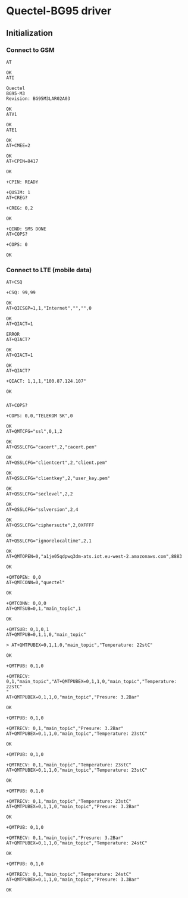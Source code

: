 # Quectel-BG95 driver

## Initialization

### Connect to GSM

    AT

    OK
    ATI

    Quectel
    BG95-M3
    Revision: BG95M3LAR02A03

    OK
    ATV1

    OK
    ATE1

    OK
    AT+CMEE=2

    OK
    AT+CPIN=8417

    OK

    +CPIN: READY

    +QUSIM: 1
    AT+CREG?

    +CREG: 0,2

    OK

    +QIND: SMS DONE
    AT+COPS?

    +COPS: 0

    OK

### Connect to LTE (mobile data)

    AT+CSQ

    +CSQ: 99,99

    OK
    AT+QICSGP=1,1,"Internet","","",0

    OK
    AT+QIACT=1

    ERROR
    AT+QIACT?

    OK
    AT+QIACT=1

    OK
    AT+QIACT?

    +QIACT: 1,1,1,"100.87.124.107"

    OK
    
###     
    
    AT+COPS?

    +COPS: 0,0,"TELEKOM SK",0

    OK
    AT+QMTCFG="ssl",0,1,2

    OK
    AT+QSSLCFG="cacert",2,"cacert.pem"

    OK
    AT+QSSLCFG="clientcert",2,"client.pem"

    OK
    AT+QSSLCFG="clientkey",2,"user_key.pem"

    OK
    AT+QSSLCFG="seclevel",2,2

    OK
    AT+QSSLCFG="sslversion",2,4

    OK
    AT+QSSLCFG="ciphersuite",2,0XFFFF

    OK
    AT+QSSLCFG="ignorelocaltime",2,1

    OK
    AT+QMTOPEN=0,"a1je05qdpwq3dm-ats.iot.eu-west-2.amazonaws.com",8883

    OK

    +QMTOPEN: 0,0
    AT+QMTCONN=0,"quectel"

    OK

    +QMTCONN: 0,0,0
    AT+QMTSUB=0,1,"main_topic",1

    OK

    +QMTSUB: 0,1,0,1
    AT+QMTPUB=0,1,1,0,"main_topic"

    > AT+QMTPUBEX=0,1,1,0,"main_topic","Temperature: 22stC"

    OK

    +QMTPUB: 0,1,0

    +QMTRECV: 0,1,"main_topic","AT+QMTPUBEX=0,1,1,0,"main_topic","Temperature: 22stC"
    "
    AT+QMTPUBEX=0,1,1,0,"main_topic","Presure: 3.2Bar"

    OK

    +QMTPUB: 0,1,0

    +QMTRECV: 0,1,"main_topic","Presure: 3.2Bar"
    AT+QMTPUBEX=0,1,1,0,"main_topic","Temperature: 23stC"

    OK

    +QMTPUB: 0,1,0

    +QMTRECV: 0,1,"main_topic","Temperature: 23stC"
    AT+QMTPUBEX=0,1,1,0,"main_topic","Temperature: 23stC"

    OK

    +QMTPUB: 0,1,0

    +QMTRECV: 0,1,"main_topic","Temperature: 23stC"
    AT+QMTPUBEX=0,1,1,0,"main_topic","Presure: 3.2Bar"

    OK

    +QMTPUB: 0,1,0

    +QMTRECV: 0,1,"main_topic","Presure: 3.2Bar"
    AT+QMTPUBEX=0,1,1,0,"main_topic","Temperature: 24stC"

    OK

    +QMTPUB: 0,1,0

    +QMTRECV: 0,1,"main_topic","Temperature: 24stC"
    AT+QMTPUBEX=0,1,1,0,"main_topic","Presure: 3.3Bar"

    OK
    
    
